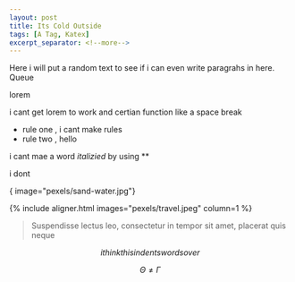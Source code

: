 ```yaml
---
layout: post
title: Its Cold Outside
tags: [A Tag, Katex]
excerpt_separator: <!--more-->
---
```

Here i will put a random text to see if i can even write paragrahs in here. Queue 

<p>lorem</p>
i cant get lorem to work and certian function like a space break

* rule one , i cant make rules
* rule two , hello
 
 i cant mae a word *italizied* by using ** 

 i dont 
<!--more--> 
{ image="pexels/sand-water.jpg"}

{% include aligner.html images="pexels/travel.jpeg" column=1 %}


> Suspendisse lectus leo, consectetur in tempor sit amet, placerat quis neque

$$ i think this indents words over $$

$$ \Theta \ne \Gamma $$


[^1]: 
    {% include citation.html key="ref1" %}
